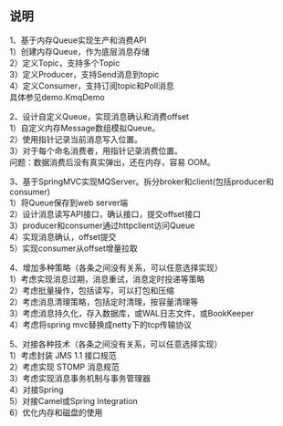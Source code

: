 ## 说明

1、基于内存Queue实现生产和消费API  
1）创建内存Queue，作为底层消息存储  
2）定义Topic，支持多个Topic  
3）定义Producer，支持Send消息到topic  
4）定义Consumer，支持订阅topic和Poll消息  
具体参见demo.KmqDemo  
  
2、设计自定义Queue，实现消息确认和消费offset  
1）自定义内存Message数组模拟Queue。  
2）使用指针记录当前消息写入位置。  
3）对于每个命名消费者，用指针记录消费位置。  
问题：数据消费后没有真实弹出，还在内存，容易 OOM。  
  
3、基于SpringMVC实现MQServer。拆分broker和client(包括producer和consumer)  
1）将Queue保存到web server端  
2）设计消息读写API接口，确认接口，提交offset接口  
3）producer和consumer通过httpclient访问Queue  
4）实现消息确认，offset提交  
5）实现consumer从offset增量拉取  
  
4、增加多种策略（各条之间没有关系，可以任意选择实现）  
1）考虑实现消息过期，消息重试，消息定时投递等策略  
2）考虑批量操作，包括读写，可以打包和压缩  
2）考虑消息清理策略，包括定时清理，按容量清理等  
3）考虑消息持久化，存入数据库，或WAL日志文件，或BookKeeper  
4）考虑将spring mvc替换成netty下的tcp传输协议  
  
5、对接各种技术（各条之间没有关系，可以任意选择实现）  
1）考虑封装 JMS 1.1 接口规范  
2）考虑实现 STOMP 消息规范  
3）考虑实现消息事务机制与事务管理器  
4）对接Spring  
5）对接Camel或Spring Integration  
6）优化内存和磁盘的使用  